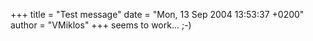 +++
title = "Test message"
date = "Mon, 13 Sep 2004 13:53:37 +0200"
author = "VMiklos"
+++
seems to work... ;-)  
